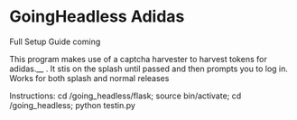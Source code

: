 # GoingHeadless Adidas
Full Setup Guide coming

This program makes use of a captcha harvester to harvest tokens for adidas.__ . It stis on the splash until passed and then prompts you to log in. Works for both splash and normal releases

Instructions:
cd /going_headless/flask; source bin/activate; cd /going_headless; python testin.py